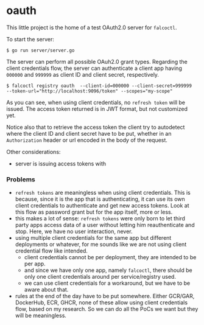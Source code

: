 # oauth

This little project is the home of a test OAuth2.0 server for `falcoctl`. 

To start the server:

```shell
$ go run server/server.go
```

The server can perform all possible OAuh2.0 grant types. Regarding the client credentials flow, 
the server can authenticate a client app having `000000` and `999999` as client ID and client secret, respectively.

```shell
$ falcoctl registry oauth  --client-id=000000 --client-secret=999999  --token-url="http://localhost:9096/token" --scopes="my-scope"
```

As you can see, when using client credentials, no `refresh token` will be issued. The access token returned is in JWT format, 
but not customized yet.

Notice also that to retrieve the access token the client try to autodetect where the client ID and client secret have to be put, 
whether in an `Authorization` header or url encoded in the body of the request. 

Other considerations:
- server is issuing access tokens with 

### Problems

- `refresh tokens` are meaningless when using client credentials. This is because, since it is the app that is authenticating, it can use its own client credentials to authenticate and get new access tokens. Look at this flow as password grant but for the app itself, more or less.
- this makes a lot of sense: `refresh tokens` were only born to let third party apps access data of a user without letting him reauthenticate and stop. Here, we have no user interaction, never. 
- using multiple client credentials for the same app but different deployments or whatever, for me sounds like we are not using client credential flow like intended.
  - client credentials cannot be per deployment, they are intended to be per app. 
  - and since we have only one app, namely `falcoctl`, there should be only one client credentials around per service/registry used.
  - we can use client credentials for a workaround, but we have to be aware about that.
- rules at the end of the day have to be put somewhere. Either GCR/GAR, DockerHub, ECR, GHCR, none of these allow using client credentials flow, based on my research. So we can do all the PoCs we want but they will be meaningless. 
